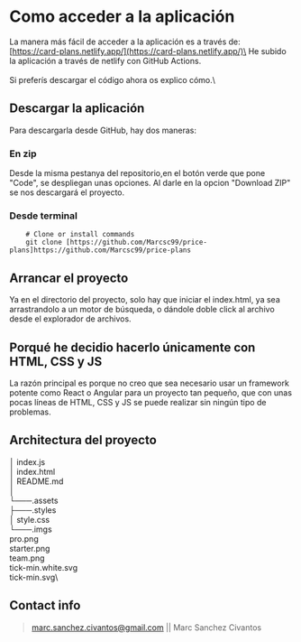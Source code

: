 

# Como acceder a la aplicación

La manera más fácil de acceder a la aplicación es a través de:\
[https://card-plans.netlify.app/](https://card-plans.netlify.app/)\
He subido la aplicación a través de netlify con GitHub Actions.\
\
Si preferís descargar el código ahora os explico cómo.\

## Descargar la aplicación

Para descargarla desde GitHub, hay dos maneras:

### En zip

Desde la misma pestanya del repositorio,en el botón verde que pone "Code", se despliegan unas opciones. Al darle en la opcion "Download ZIP" se nos descargará el proyecto.

### Desde terminal

```shell
    # Clone or install commands
    git clone [https://github.com/Marcsc99/price-plans]https://github.com/Marcsc99/price-plans
```

## Arrancar el proyecto

Ya en el directorio del proyecto, solo hay que iniciar el index.html, ya sea arrastrandolo a un motor de búsqueda, o dándole doble click al archivo desde el explorador de archivos.

## Porqué he decidio hacerlo únicamente con HTML, CSS y JS

La razón principal es porque no creo que sea necesario usar un framework potente como React o Angular para un proyecto tan pequeño, que con unas pocas líneas de HTML, CSS y JS se puede realizar sin ningún tipo de problemas.

## Architectura del proyecto

│   index.js\
│   index.html\
│   README.md\
│\
└───.assets\
    ├───.styles\
    │       style.css\
    └───.imgs\
            pro.png\
            starter.png\
            team.png\
            tick-min.white.svg\
            tick-min.svg\


## Contact info

> marc.sanchez.civantos@gmail.com || Marc Sanchez Civantos